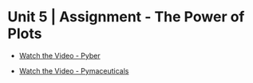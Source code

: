 # Unit 5 | Assignment - The Power of Plots

* [Watch the Video - Pyber](https://youtu.be/ruu_yOA-5SI)

* [Watch the Video - Pymaceuticals](https://youtu.be/2tL261mqqFI)
